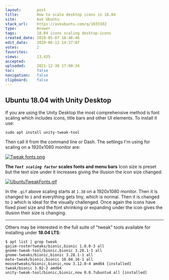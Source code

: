 ```yaml
---
layout:       post
title:        How to scale desktop icons in 18.04
site:         Ask Ubuntu
stack_url:    https://askubuntu.com/q/1033102
type:         Answer
tags:         18.04 icons scaling desktop-icons
created_date: 2018-05-07 10:48:46
edit_date:    2020-06-12 14:37:07
votes:        2
favorites:    
views:        13,435
accepted:     
uploaded:     2021-12-30 17:00:34
toc:          false
navigation:   false
clipboard:    false
---
```


## Ubuntu 18.04 with Unity Desktop

If you are using the Unity Desktop the most comprehensive method is font scaling which includes icons, title bars and other UI elements. To install it use:

``` 
sudo apt install unity-tweak-tool

```

Then call it from the command line or Dash.  The settings I'm using for scaling on a 1920x1080 monitor are:

[![Tweak fonts.png][1]][1]

**The *`Text scaling factor`* scales fonts and menu bars** Icon size is preset but the text size under it increases giving the illusion the icon size changed:

[![UbuntuTweakFonts.gif][2]][2]


In the `.gif` above scaling starts at `1.38` on a 1920x1080 monitor. Then it is changed to `1` and everything gets tiny, which is normal. Then it is changed to `2` which is ideal for the visually challenged. Once again the icons have fixed pixel size and the font shrinking or expanding under the icon gives the illusion their size is changing.

----------


Others may be interested in the full suite of "tweak" tools available for installing under **18.04 LTS**:

``` 
$ apt list | grep tweak
gajim-rostertweaks/bionic,bionic 1.0.0-3 all
gnome-tweak-tool/bionic,bionic 3.28.1-1 all
gnome-tweaks/bionic,bionic 3.28.1-1 all
mate-tweak/bionic,bionic 18.04.16-1 all
mousetweaks/bionic,bionic,now 3.12.0-4 amd64 [installed]
tweak/bionic 3.02-2 amd64
unity-tweak-tool/bionic,bionic,now 0.0.7ubuntu4 all [installed]

```


  [1]: https://i.stack.imgur.com/ebLJk.png
  [2]: https://i.stack.imgur.com/VujGV.gif
